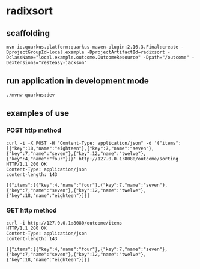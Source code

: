 # radixsort

## scaffolding

```shell
mvn io.quarkus.platform:quarkus-maven-plugin:2.16.3.Final:create -DprojectGroupId=local.example -DprojectArtifactId=radixsort -DclassName="local.example.outcome.OutcomeResource" -Dpath="/outcome" -Dextensions="resteasy-jackson"
```

## run application in development mode

```shell
./mvnw quarkus:dev
```

## examples of use

### POST http method

```shell
curl -i -X POST -H "Content-Type: application/json" -d '{"items":[{"key":18,"name":"eighteen"},{"key":7,"name":"seven"},{"key":7,"name":"seven"},{"key":12,"name":"twelve"},{"key":4,"name":"four"}]}' http://127.0.0.1:8080/outcome/sorting
HTTP/1.1 200 OK
Content-Type: application/json
content-length: 143

[{"items":[{"key":4,"name":"four"},{"key":7,"name":"seven"},{"key":7,"name":"seven"},{"key":12,"name":"twelve"},{"key":18,"name":"eighteen"}]}]
```

### GET http method

```shell
curl -i http://127.0.0.1:8080/outcome/items
HTTP/1.1 200 OK
Content-Type: application/json
content-length: 143

[{"items":[{"key":4,"name":"four"},{"key":7,"name":"seven"},{"key":7,"name":"seven"},{"key":12,"name":"twelve"},{"key":18,"name":"eighteen"}]}]
```
